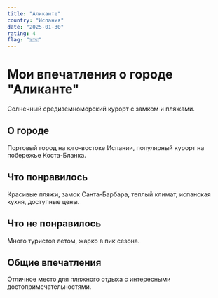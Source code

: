 ```yaml
---
title: "Аликанте"
country: "Испания"
date: "2025-01-30"
rating: 4
flag: "🇪🇸"
---
```


# Мои впечатления о городе "Аликанте"

Солнечный средиземноморский курорт с замком и пляжами.

## О городе

Портовый город на юго-востоке Испании, популярный курорт на побережье Коста-Бланка.

## Что понравилось

Красивые пляжи, замок Санта-Барбара, теплый климат, испанская кухня, доступные цены.

## Что не понравилось

Много туристов летом, жарко в пик сезона.

## Общие впечатления

Отличное место для пляжного отдыха с интересными достопримечательностями.
